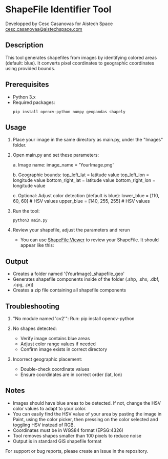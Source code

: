 ShapeFile Identifier Tool
========================

Developped by Cesc Casanovas for Aistech Space  
cesc.casanovas@aistechspace.com

Description
------------
This tool generates shapefiles from images by identifying colored areas (default: blue). It converts pixel coordinates to geographic coordinates using provided bounds.

Prerequisites
------------
- Python 3.x
- Required packages:
  ```
  pip install opencv-python numpy geopandas shapely
  ```

Usage
-----
1. Place your image in the same directory as main.py, under the "Images" folder.
2. Open main.py and set these parameters:

   a. Image name:
      image_name = 'YourImage.png'

   b. Geographic bounds:
      top_left_lat = latitude value
      top_left_lon = longitude value
      bottom_right_lat = latitude value
      bottom_right_lon = longitude value

   c. Optional: Adjust color detection (default is blue):
      lower_blue = [110, 60, 60]   # HSV values
      upper_blue = [140, 255, 255] # HSV values

3. Run the tool:
   ```
   python3 main.py
   ```
4. Review your shapefile, adjust the parameters and rerun  
    - You can use [ShapeFile Viewer](https://www.chatdb.ai/tools/shapefile-viewer) to review your ShapeFile. It should appear like this:
   

Output
------
- Creates a folder named '{YourImage}_shapefile_geo'
- Generates shapefile components inside of the folder (.shp, .shx, .dbf, .cpg, .prj)
- Creates a zip file containing all shapefile components

Troubleshooting
--------------
1. "No module named 'cv2'":
   Run: pip install opencv-python

2. No shapes detected:
   - Verify image contains blue areas
   - Adjust color range values if needed
   - Confirm image exists in correct directory

3. Incorrect geographic placement:
   - Double-check coordinate values
   - Ensure coordinates are in correct order (lat, lon)

Notes
-----
- Images should have blue areas to be detected. If not, change the HSV color values to adapt to your color. 
- You can easily find the HSV value of your area by pasting the image in Paint, using the color picker, then pressing on the color selected and toggling HSV instead of RGB. 
- Coordinates must be in WGS84 format (EPSG:4326)
- Tool removes shapes smaller than 100 pixels to reduce noise
- Output is in standard GIS shapefile format

For support or bug reports, please create an issue in the repository. 
